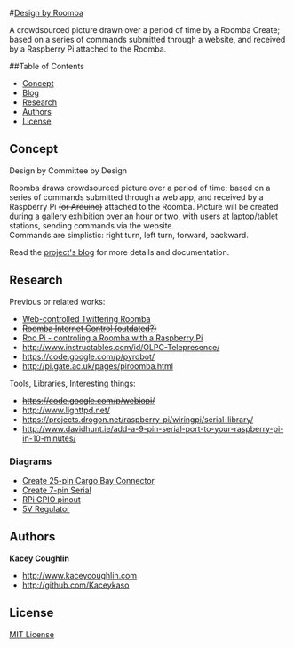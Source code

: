 #<a href="http://kaceykaso.github.io/design_by_roomba/index.html">Design by Roomba</a>

A crowdsourced picture drawn over a period of time by a Roomba Create; based on a series of commands submitted through a website, and received by a Raspberry Pi attached to the Roomba.


##Table of Contents

 - [Concept](#concept)
  - [Blog](blog)
 - [Research](#research)
 - [Authors](#authors)
 - [License](#license)



## Concept

Design by Committee by Design

Roomba draws crowdsourced picture over a period of time; based on a series of commands submitted through a web app, and received by a Raspberry Pi ~~(or Arduino)~~ attached to the Roomba. Picture will be created during a gallery exhibition over an hour or two, with users at laptop/tablet stations, sending commands via the website.<br>
Commands are simplistic: right turn, left turn, forward, backward.

Read the [project's blog](blog) for more details and documentation.



## Research

Previous or related works:
 - <a href="http://www.instructables.com/id/Web-controlled-Twittering-Roomba/?ALLSTEPS">Web-controlled Twittering Roomba</a>
 - ~~<a href="http://www.roborealm.com/tutorial/Fun_with_Roomba/slide090.php">Roomba Internet Control (outdated?)</a>~~
 - <a href="http://cfpm.org/~peter/connectingItUp.html">Roo Pi - controling a Roomba with a Raspberry Pi</a>
 - <http://www.instructables.com/id/OLPC-Telepresence/>
 - <https://code.google.com/p/pyrobot/>
 - <http://pi.gate.ac.uk/pages/piroomba.html>

Tools, Libraries, Interesting things:
 - ~~<https://code.google.com/p/webiopi/>~~
 - <http://www.lighttpd.net/>
 - <https://projects.drogon.net/raspberry-pi/wiringpi/serial-library/>
 - <http://www.davidhunt.ie/add-a-9-pin-serial-port-to-your-raspberry-pi-in-10-minutes/>
 
### Diagrams

 - [Create 25-pin Cargo Bay Connector](blog/2014/april/img/create_serial_pinout.png)
 - [Create 7-pin Serial](blog/2014/april/img/create_7-pin_pinout.png)
 - [RPi GPIO pinout](blog/2014/april/img/rpi_gpio_pin_out.png)
 - [5V Regulator](blog/2014/april/img/5v_regulator.jpg)



## Authors

**Kacey Coughlin**
 - <http://www.kaceycoughlin.com>
 - <http://github.com/Kaceykaso>


## License

[MIT License](LICENSE)
